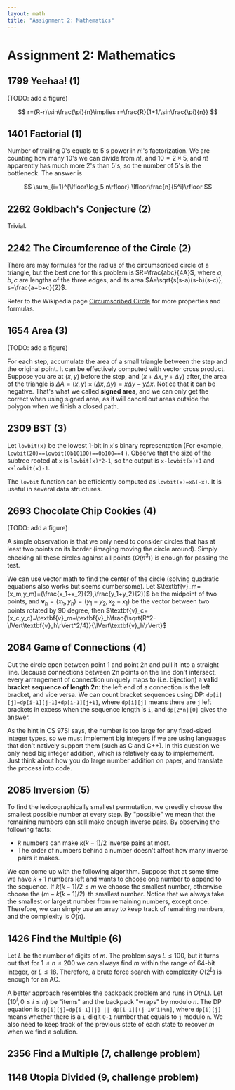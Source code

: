 ```yaml
---
layout: math
title: "Assignment 2: Mathematics"
---
```


# Assignment 2: Mathematics

## 1799 Yeehaa! (1)

(TODO: add a figure)

$$
r=(R-r)\sin\frac{\pi}{n}\implies r=\frac{R}{1+1/\sin\frac{\pi}{n}}
$$

## 1401 Factorial (1)

Number of trailing 0's equals to 5's power in $n!$'s factorization. We are counting how many 10's we can divide from $n!$, and $10=2\times5$, and $n!$ apparently has much more 2's than 5's, so the number of 5's is the bottleneck. The answer is 

$$
\sum_{i=1}^{\lfloor\log_5 n\rfloor} \lfloor\frac{n}{5^i}\rfloor
$$

## 2262 Goldbach's Conjecture (2)

Trivial.

## 2242 The Circumference of the Circle (2)

There are may formulas for the radius of the circumscribed circle of a triangle, but the best one for this problem is $R=\frac{abc}{4A}​$, where ​$a,b,c​$ are lengths of the three edges, and its area ​$A=\sqrt{s(s-a)(s-b)(s-c)}, s=\frac{a+b+c}{2}​$.

Refer to the Wikipedia page [Circumscribed Circle](https://en.wikipedia.org/wiki/Circumscribed_circle#Other_properties) for more properties and formulas.

## 1654 Area (3)

(TODO: add a figure)

For each step, accumulate the area of a small triangle between the step and the original point. It can be effectively computed with vector cross product. Suppose you are at $(x,y)$ before the step, and $(x+\Delta x,y+\Delta y)$ after, the area of the triangle is $\Delta A=(x,y)\times(\Delta x,\Delta y)=x\Delta y-y\Delta x$. Notice that it can be negative. That's what we called **signed area**, and we can only get the correct when using signed area, as it will cancel out areas outside the polygon when we finish a closed path.

## 2309 BST (3)

Let `lowbit(x)` be the lowest 1-bit in `x`'s binary representation (For example, `lowbit(20)==lowbit(0b10100)==0b100==4` ). Observe that the size of the subtree rooted at `x` is `lowbit(x)*2-1`, so the output is `x-lowbit(x)+1` and `x+lowbit(x)-1`.

The `lowbit` function can be efficiently computed as `lowbit(x)=x&(-x)`. It is useful in several data structures.

## 2693 Chocolate Chip Cookies (4)

(TODO: add a figure)

A simple observation is that we only need to consider circles that has at least two points on its border (imaging moving the circle around). Simply checking all these circles against all points ($O(n^3)$) is enough for passing the test.

We can use vector math to find the center of the circle (solving quadratic equations also works but seems cumbersome). Let $\textbf{v}_m=(x_m,y_m)=(\frac{x_1+x_2}{2},\frac{y_1+y_2}{2})$ be the midpoint of two points, and $\textbf{v}_h=(x_h,y_h)=(y_1-y_2,x_2-x_1)$ be the vector between two points rotated by 90 degree, then $\textbf{v}_c=(x_c,y_c)=\textbf{v}_m+\textbf{v}_h\frac{\sqrt{R^2-\lVert\textbf{v}_h\rVert^2/4}}{\lVert\textbf{v}_h\rVert}$

## 2084 Game of Connections (4)

Cut the circle open between point 1 and point 2n and pull it into a straight line. Because connections between 2n points on the line don't intersect, every arrangement of connection uniquely maps to (i.e. bijection) a **valid bracket sequence of length 2n**: the left end of a connection is the left bracket, and vice versa. We can count bracket sequences using DP: `dp[i][j]=dp[i-1][j-1]+dp[i-1][j+1]`, where `dp[i][j]` means there are `j` left brackets in excess when the sequence length is `i`, and `dp[2*n][0]` gives the answer.

As the hint in CS 97SI says, the number is too large for any fixed-sized integer types, so we must implement big integers if we are using languages that don't natively support them (such as C and C++). In this question we only need big integer addition, which is relatively easy to implemement. Just think about how you do large number addition on paper, and translate the process into code.

## 2085 Inversion (5)

To find the lexicographically smallest permutation, we greedily choose the smallest possible number at every step. By "possible" we mean that the remaining numbers can still make enough inverse pairs. By observing the following facts:

* $k$ numbers can make $k(k-1)/2$ inverse pairs at most. 
* The order of numbers behind a number doesn't affect how many inverse pairs it makes.

We can come up with the following algorithm. Suppose that at some time we have $k+1$ numbers left and wants to choose one number to append to the sequence. If $k(k-1)/2\leq m$ we choose the smallest number, otherwise choose the $(m-k(k-1)/2)$-th smallest number. Notice that we always take the smallest or largest number from remaining numbers, except once. Therefore, we can simply use an array to keep track of remaining numbers, and the complexity is $O(n)$.

## 1426 Find the Multiple (6)

Let $L$ be the number of digits of $m$. The problem says $L\leq100$, but it turns out that for $1\leq n\leq200$ we can always find $m$ within the range of 64-bit integer, or $L\leq18$. Therefore, a brute force search with complexity $O(2^L)$ is enough for an AC.

A better approach resembles the backpack problem and runs in $O(nL)$. Let $\lbrace 10^i, 0\leq i \leq n\rbrace$ be "items" and the backpack "wraps" by modulo $n$. The DP equation is `dp[i][j]=dp[i-1][j] || dp[i-1][(j-10^i)%n]`, where `dp[i][j]` means whether there is a `i`-digit `0-1` number that equals to `j` modulo `n`. We also need to keep track of the previous state of each state to recover $m$ when we find a solution.

## 2356 Find a Multiple (7, challenge problem)



## 1148 Utopia Divided (9, challenge problem)

